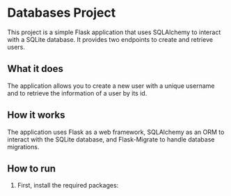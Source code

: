 # Databases Project

This project is a simple Flask application that uses SQLAlchemy to interact with a SQLite database. It provides two endpoints to create and retrieve users.

## What it does

The application allows you to create a new user with a unique username and to retrieve the information of a user by its id.

## How it works

The application uses Flask as a web framework, SQLAlchemy as an ORM to interact with the SQLite database, and Flask-Migrate to handle database migrations.

## How to run

1. First, install the required packages: